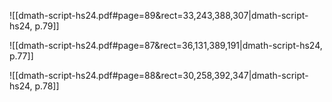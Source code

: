 

![[dmath-script-hs24.pdf#page=89&rect=33,243,388,307|dmath-script-hs24, p.79]]

![[dmath-script-hs24.pdf#page=87&rect=36,131,389,191|dmath-script-hs24, p.77]]

![[dmath-script-hs24.pdf#page=88&rect=30,258,392,347|dmath-script-hs24, p.78]]
